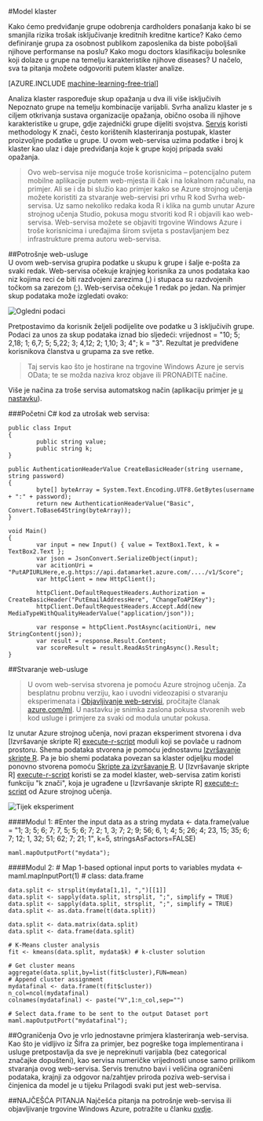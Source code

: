 <properties 
    pageTitle="Skupine modela | Microsoft Azure" 
    description="Model klaster" 
    services="machine-learning" 
    documentationCenter="" 
    authors="FrancescaLazzeri" 
    manager="jhubbard" 
    editor="cgronlun"/>

<tags 
    ms.service="machine-learning" 
    ms.workload="data-services" 
    ms.tgt_pltfrm="na" 
    ms.devlang="na" 
    ms.topic="article" 
    ms.date="10/17/2016" 
    ms.author="lazzeri"/> 


#<a name="cluster-model"></a>Model klaster    

Kako ćemo predviđanje grupe odobrenja cardholders ponašanja kako bi se smanjila rizika trošak isključivanje kreditnih kreditne kartice? Kako ćemo definiranje grupa za osobnost publikom zaposlenika da biste poboljšali njihove performanse na poslu? Kako mogu doctors klasifikaciju bolesnike koji dolaze u grupe na temelju karakteristike njihove diseases? U načelo, sva ta pitanja možete odgovoriti putem klaster analize.   


[AZURE.INCLUDE [machine-learning-free-trial](../../includes/machine-learning-free-trial.md)] 
   
Analiza klaster raspoređuje skup opažanja u dva ili više isključivih Nepoznato grupe na temelju kombinacije varijabli. Svrha analizu klaster je s ciljem otkrivanja sustava organizacije opažanja, obično osoba ili njihove karakteristike u grupe, gdje zajednički grupe dijeliti svojstva. [Servis](https://datamarket.azure.com/dataset/aml_labs/k_cluster_model) koristi methodology K znači, često korištenih klasteriranja postupak, klaster proizvoljne podatke u grupe. U ovom web-servisa uzima podatke i broj k klaster kao ulaz i daje predviđanja koje k grupe kojoj pripada svaki opažanja. 

>Ovo web-servisa nije moguće troše korisnicima – potencijalno putem mobilne aplikacije putem web-mjesta ili čak i na lokalnom računalu, na primjer. Ali se i da bi služio kao primjer kako se Azure strojnog učenja možete koristiti za stvaranje web-servisi pri vrhu R kod Svrha web-servisa. Uz samo nekoliko redaka koda R i klika na gumb unutar Azure strojnog učenja Studio, pokusa mogu stvoriti kod R i objavili kao web-servisa. Web-servisa možete se objaviti trgovine Windows Azure i troše korisnicima i uređajima širom svijeta s postavljanjem bez infrastrukture prema autoru web-servisa.  

##<a name="consumption-of-web-service"></a>Potrošnje web-usluge   
U ovom web-servisa grupira podatke u skupu k grupe i šalje e-pošta za svaki redak. Web-servisa očekuje krajnjeg korisnika za unos podataka kao niz kojima reci će biti razdvojeni zarezima (,) i stupaca su razdvojenih točkom sa zarezom (;). Web-servisa očekuje 1 redak po jedan. Na primjer skup podataka može izgledati ovako:

![Ogledni podaci][1]

Pretpostavimo da korisnik željeli podijelite ove podatke u 3 isključivih grupe. Podaci za unos za skup podataka iznad bio sljedeći: vrijednost = "10; 5; 2,18; 1; 6,7; 5; 5,22; 3; 4,12; 2; 1,10; 3; 4"; k = "3". Rezultat je predviđene korisnikova članstva u grupama za sve retke.

>Taj servis kao što je hostirane na trgovine Windows Azure je servis OData; te se možda naziva kroz objave ili PRONAĐITE načine. 

Više je načina za troše servisa automatskog način (aplikaciju primjer je [u nastavku](http://microsoftazuremachinelearning.azurewebsites.net/ClusterModel.aspx )).

###<a name="starting-c-code-for-web-service-consumption"></a>Početni C# kod za utrošak web servisa:

    public class Input
    {
            public string value;
            public string k;
    }
    
    public AuthenticationHeaderValue CreateBasicHeader(string username, string password)
    {
            byte[] byteArray = System.Text.Encoding.UTF8.GetBytes(username + ":" + password);
            return new AuthenticationHeaderValue("Basic", Convert.ToBase64String(byteArray));
    }
    
    void Main()
    {
            var input = new Input() { value = TextBox1.Text, k = TextBox2.Text };
            var json = JsonConvert.SerializeObject(input);
            var acitionUri = "PutAPIURLHere,e.g.https://api.datamarket.azure.com/..../v1/Score";
            var httpClient = new HttpClient();
    
            httpClient.DefaultRequestHeaders.Authorization = CreateBasicHeader("PutEmailAddressHere", "ChangeToAPIKey");
            httpClient.DefaultRequestHeaders.Accept.Add(new MediaTypeWithQualityHeaderValue("application/json"));
    
            var response = httpClient.PostAsync(acitionUri, new StringContent(json));
            var result = response.Result.Content;
            var scoreResult = result.ReadAsStringAsync().Result;
    }




##<a name="creation-of-web-service"></a>Stvaranje web-usluge  
>U ovom web-servisa stvorena je pomoću Azure strojnog učenja. Za besplatnu probnu verziju, kao i uvodni videozapisi o stvaranju eksperimenata i [Objavljivanje web-servisi](machine-learning-publish-a-machine-learning-web-service.md), pročitajte članak [azure.com/ml](http://azure.com/ml). U nastavku je snimka zaslona pokusa stvorenih web kod usluge i primjere za svaki od modula unutar pokusa.

Iz unutar Azure strojnog učenja, novi prazan eksperiment stvorena i dva [Izvršavanje skripte R] [ execute-r-script] moduli koji se povlače u radnom prostoru. Shema podataka stvorena je pomoću jednostavnu [Izvršavanje skripte R][execute-r-script]. Pa je bio shemi podataka povezan sa klaster odjeljku model ponovno stvorena pomoću [Skripte za izvršavanje R][execute-r-script]. U [Izvršavanje skripte R] [ execute-r-script] koristi se za model klaster, web-servisa zatim koristi funkciju "k znači", koja je ugrađene u [Izvršavanje skripte R] [ execute-r-script] od Azure strojnog učenja.    
   

     
![Tijek eksperiment][3]

####<a name="module-1"></a>Modul 1: 
    #Enter the input data as a string 
    mydata <- data.frame(value = "1; 3; 5; 6; 7; 7, 5; 5; 6; 7; 2; 1, 3; 7; 2; 9; 56; 6, 1; 4; 5; 26; 4; 23, 15; 35; 6; 7; 12; 1, 32; 51; 62; 7; 21; 1", k=5, stringsAsFactors=FALSE)
    
    maml.mapOutputPort("mydata");     
    

####<a name="module-2"></a>Modul 2:
    # Map 1-based optional input ports to variables
    mydata <- maml.mapInputPort(1) # class: data.frame

    data.split <- strsplit(mydata[1,1], ",")[[1]]
    data.split <- sapply(data.split, strsplit, ";", simplify = TRUE)
    data.split <- sapply(data.split, strsplit, ";", simplify = TRUE)
    data.split <- as.data.frame(t(data.split))

    data.split <- data.matrix(data.split)
    data.split <- data.frame(data.split)

    # K-Means cluster analysis
    fit <- kmeans(data.split, mydata$k) # k-cluster solution

    # Get cluster means 
    aggregate(data.split,by=list(fit$cluster),FUN=mean)
    # Append cluster assignment
    mydatafinal <- data.frame(t(fit$cluster))
    n_col=ncol(mydatafinal)
    colnames(mydatafinal) <- paste("V",1:n_col,sep="")

    # Select data.frame to be sent to the output Dataset port
    maml.mapOutputPort("mydatafinal");
   
 
##<a name="limitations"></a>Ograničenja
Ovo je vrlo jednostavne primjera klasteriranja web-servisa. Kao što je vidljivo iz Šifra za primjer, bez pogreške toga implementirana i usluge pretpostavlja da sve je neprekinuti varijabla (bez categorical značajke dopušteni), kao servisa numeričke vrijednosti unose samo prilikom stvaranja ovog web-servisa. Servis trenutno bavi i veličina ograničeni podataka, krajnji za odgovor na/zahtjev priroda poziva web-servisa i činjenica da model je u tijeku Prilagodi svaki put jest web-servisa. 

##<a name="faq"></a>NAJČEŠĆA PITANJA
Najčešća pitanja na potrošnje web-servisa ili objavljivanje trgovine Windows Azure, potražite u članku [ovdje](machine-learning-marketplace-faq.md).

[1]: ./media/machine-learning-r-csharp-cluster-model/cluster-img1.png
[2]: ./media/machine-learning-r-csharp-cluster-model/cluster-img2.png
[3]: ./media/machine-learning-r-csharp-cluster-model/cluster-img3.png


<!-- Module References -->
[execute-r-script]: https://msdn.microsoft.com/library/azure/30806023-392b-42e0-94d6-6b775a6e0fd5/
 
